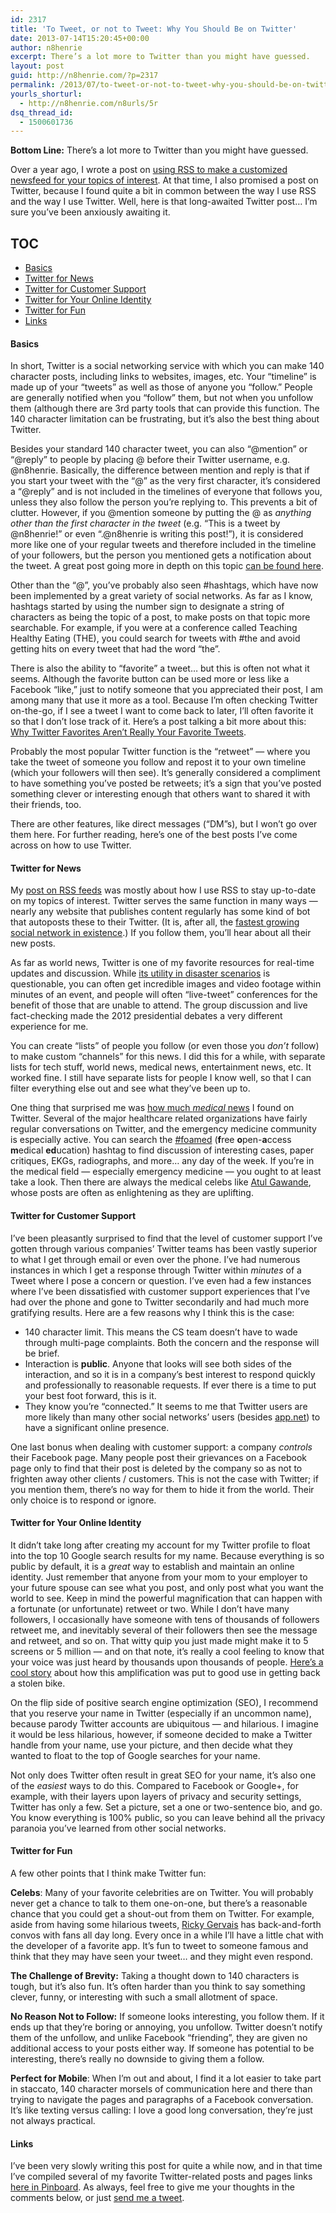 ```yaml
---
id: 2317
title: 'To Tweet, or not to Tweet: Why You Should Be on Twitter'
date: 2013-07-14T15:20:45+00:00
author: n8henrie
excerpt: There’s a lot more to Twitter than you might have guessed.
layout: post
guid: http://n8henrie.com/?p=2317
permalink: /2013/07/to-tweet-or-not-to-tweet-why-you-should-be-on-twitter/
yourls_shorturl:
  - http://n8henrie.com/n8urls/5r
dsq_thread_id:
  - 1500601736
---
```

**Bottom Line:** There&#8217;s a lot more to Twitter than you might have guessed.
  
<!--more-->

Over a year ago, I wrote a post on [using RSS to make a customized newsfeed for your topics of interest](http://n8henrie.com/2012/06/how-to-use-rss-feeds-to-customize-your/). At that time, I also promised a post on Twitter, because I found quite a bit in common between the way I use RSS and the way I use Twitter. Well, here is that long-awaited Twitter post… I&#8217;m sure you&#8217;ve been anxiously awaiting it.

## TOC

  * [Basics](#Basics)
  * [Twitter for News](#Twitter%20for%20News)
  * [Twitter for Customer Support](#Twitter%20for%20Customer%20Support)
  * [Twitter for Your Online Identity](#Twitter%20for%20Your%20Online%20Identity)
  * [Twitter for Fun](#Twitter%20for%20Fun)
  * [Links](#Links)

#### Basics<a id="Basics"></a>

In short, Twitter is a social networking service with which you can make 140 character posts, including links to websites, images, etc. Your &#8220;timeline&#8221; is made up of your &#8220;tweets&#8221; as well as those of anyone you &#8220;follow.&#8221; People are generally notified when you &#8220;follow&#8221; them, but not when you unfollow them (although there are 3rd party tools that can provide this function. The 140 character limitation can be frustrating, but it&#8217;s also the best thing about Twitter.

Besides your standard 140 character tweet, you can also &#8220;@mention&#8221; or &#8220;@reply&#8221; to people by placing @ before their Twitter username, e.g. @n8henrie. Basically, the difference between mention and reply is that if you start your tweet with the &#8220;@&#8221; as the very first character, it&#8217;s considered a &#8220;@reply&#8221; and is not included in the timelines of everyone that follows you, unless they also follow the person you&#8217;re replying to. This prevents a bit of clutter. However, if you @mention someone by putting the @ as _anything other than the first character in the tweet_ (e.g. &#8220;This is a tweet by @n8henrie!&#8221; or even &#8220;.@n8henrie is writing this post!&#8221;), it is considered more like one of your regular tweets and therefore included in the timeline of your followers, but the person you mentioned gets a notification about the tweet. A great post going more in depth on this topic <a target="_blank" href="http://blog.grouptalk.ca/2012/01/difference-between-reply-and-mention.html">can be found here</a>.

Other than the &#8220;@&#8221;, you&#8217;ve probably also seen #hashtags, which have now been implemented by a great variety of social networks. As far as I know, hashtags started by using the number sign to designate a string of characters as being the topic of a post, to make posts on that topic more searchable. For example, if you were at a conference called Teaching Healthy Eating (THE), you could search for tweets with #the and avoid getting hits on every tweet that had the word &#8220;the&#8221;.

There is also the ability to &#8220;favorite&#8221; a tweet&#8230; but this is often not what it seems. Although the favorite button can be used more or less like a Facebook &#8220;like,&#8221; just to notify someone that you appreciated their post, I am among many that use it more as a tool. Because I&#8217;m often checking Twitter on-the-go, if I see a tweet I want to come back to later, I&#8217;ll often favorite it so that I don&#8217;t lose track of it. Here&#8217;s a post talking a bit more about this: <a target="_blank" href="http://www.bothsidesofthetable.com/2011/06/10/why-twitter-favorites-arent-really-your-favorite-tweets">Why Twitter Favorites Aren’t Really Your Favorite Tweets</a>.

Probably the most popular Twitter function is the &#8220;retweet&#8221; &#8212; where you take the tweet of someone you follow and repost it to your own timeline (which your followers will then see). It&#8217;s generally considered a compliment to have something you&#8217;ve posted be retweets; it&#8217;s a sign that you&#8217;ve posted something clever or interesting enough that others want to shared it with their friends, too.

There are other features, like direct messages (&#8220;DM&#8221;s), but I won&#8217;t go over them here. For further reading, here&#8217;s one of the best posts I&#8217;ve come across on how to use Twitter.

#### Twitter for News<a id="Twitter%20for%20News"></a>

My [post on RSS feeds](http://n8henrie.com/2012/06/how-to-use-rss-feeds-to-customize-your/) was mostly about how I use RSS to stay up-to-date on my topics of interest. Twitter serves the same function in many ways &#8212; nearly any website that publishes content regularly has some kind of bot that autoposts these to their Twitter. (It is, after all, the <a target="_blank" href="http://www.forbes.com/sites/tjmccue/2013/01/29/twitter-ranked-fastest-growing-social-platform-in-the-world/">fastest growing social network in existence</a>.) If you follow them, you&#8217;ll hear about all their new posts.

As far as world news, Twitter is one of my favorite resources for real-time updates and discussion. While <a target="_blank" href="http://www.sciencedaily.com/releases/2011/04/110415154734.htm">its utility in disaster scenarios</a> is questionable, you can often get incredible images and video footage within minutes of an event, and people will often &#8220;live-tweet&#8221; conferences for the benefit of those that are unable to attend. The group discussion and live fact-checking made the 2012 presidential debates a very different experience for me.

You can create &#8220;lists&#8221; of people you follow (or even those you _don&#8217;t_ follow) to make custom &#8220;channels&#8221; for this news. I did this for a while, with separate lists for tech stuff, world news, medical news, entertainment news, etc. It worked fine. I still have separate lists for people I know well, so that I can filter everything else out and see what they&#8217;ve been up to.

One thing that surprised me was <a target="_blank" href="http://www.imedicalapps.com/2013/05/medical-conversations-happening-twitter-facebook-good/%0A">how much <em>medical</em> news</a> I found on Twitter. Several of the major healthcare related organizations have fairly regular conversations on Twitter, and the emergency medicine community is especially active. You can search the <a target="_blank" href="https://twitter.com/search/%23foamed">#foamed</a> (**f**ree **o**pen-**a**ccess **m**edical **ed**ucation) hashtag to find discussion of interesting cases, paper critiques, EKGs, radiographs, and more&#8230; any day of the week. If you&#8217;re in the medical field &#8212; especially emergency medicine &#8212; you ought to at least take a look. Then there are always the medical celebs like <a target="_blank" href="https://twitter.com/Atul_Gawande">Atul Gawande</a>, whose posts are often as enlightening as they are uplifting.

#### Twitter for Customer Support<a id="Twitter%20for%20Customer%20Support"></a>

I&#8217;ve been pleasantly surprised to find that the level of customer support I&#8217;ve gotten through various companies&#8217; Twitter teams has been vastly superior to what I get through email or even over the phone. I&#8217;ve had numerous instances in which I get a response through Twitter within _minutes_ of a Tweet where I pose a concern or question. I&#8217;ve even had a few instances where I&#8217;ve been dissatisfied with customer support experiences that I&#8217;ve had over the phone and gone to Twitter secondarily and had much more gratifying results. Here are a few reasons why I think this is the case:

  * 140 character limit. This means the CS team doesn&#8217;t have to wade through multi-page complaints. Both the concern and the response will be brief.
  * Interaction is **public**. Anyone that looks will see both sides of the interaction, and so it is in a company&#8217;s best interest to respond quickly and professionally to reasonable requests. If ever there is a time to put your best foot forward, this is it.
  * They know you&#8217;re &#8220;connected.&#8221; It seems to me that Twitter users are more likely than many other social networks&#8217; users (besides <a target="_blank" href="https://app.net">app.net</a>) to have a significant online presence.

One last bonus when dealing with customer support: a company _controls_ their Facebook page. Many people post their grievances on a Facebook page only to find that their post is deleted by the company so as not to frighten away other clients / customers. This is not the case with Twitter; if you mention them, there&#8217;s no way for them to hide it from the world. Their only choice is to respond or ignore.

#### Twitter for Your Online Identity<a id="Twitter%20for%20Your%20Online%20Identity"></a>

It didn&#8217;t take long after creating my account for my Twitter profile to float into the top 10 Google search results for my name. Because everything is so public by default, it is a _great_ way to establish and maintain an online identity. Just remember that anyone from your mom to your employer to your future spouse can see what you post, and only post what you want the world to see. Keep in mind the powerful magnification that can happen with a fortunate (or unfortunate) retweet or two. While I don&#8217;t have many followers, I occasionally have someone with tens of thousands of followers retweet me, and inevitably several of their followers then see the message and retweet, and so on. That witty quip you just made might make it to 5 screens or 5 million &#8212; and on that note, it&#8217;s really a cool feeling to know that your voice was just heard by thousands upon thousands of people. <a target="_blank" href="http://goo.gl/Q6ct4">Here&#8217;s a cool story</a> about how this amplification was put to good use in getting back a stolen bike.

On the flip side of positive search engine optimization (SEO), I recommend that you reserve your name in Twitter (especially if an uncommon name), because parody Twitter accounts are ubiquitous &#8212; and hilarious. I imagine it would be less hilarious, however, if someone decided to make a Twitter handle from your name, use your picture, and then decide what they wanted to float to the top of Google searches for your name.

Not only does Twitter often result in great SEO for your name, it&#8217;s also one of the _easiest_ ways to do this. Compared to Facebook or Google+, for example, with their layers upon layers of privacy and security settings, Twitter has only a few. Set a picture, set a one or two-sentence bio, and go. You know everything is 100% public, so you can leave behind all the privacy paranoia you&#8217;ve learned from other social networks.

#### Twitter for Fun<a id="Twitter%20for%20Fun"></a>

A few other points that I think make Twitter fun:

**Celebs**: Many of your favorite celebrities are on Twitter. You will probably never get a chance to talk to them one-on-one, but there&#8217;s a reasonable chance that you could get a shout-out from them on Twitter. For example, aside from having some hilarious tweets, <a target="_blank" href="https://twitter.com/rickygervais">Ricky Gervais</a> has back-and-forth convos with fans all day long. Every once in a while I&#8217;ll have a little chat with the developer of a favorite app. It&#8217;s fun to tweet to someone famous and think that they may have seen your tweet&#8230; and they might even respond.

**The Challenge of Brevity:** Taking a thought down to 140 characters is tough, but it&#8217;s also fun. It&#8217;s often harder than you think to say something clever, funny, or interesting with such a small allotment of space.

**No Reason Not to Follow:** If someone looks interesting, you follow them. If it ends up that they&#8217;re boring or annoying, you unfollow. Twitter doesn&#8217;t notify them of the unfollow, and unlike Facebook &#8220;friending&#8221;, they are given no additional access to your posts either way. If someone has potential to be interesting, there&#8217;s really no downside to giving them a follow.

**Perfect for Mobile**: When I&#8217;m out and about, I find it a lot easier to take part in staccato, 140 character morsels of communication here and there than trying to navigate the pages and paragraphs of a Facebook conversation. It&#8217;s like texting versus calling: I love a good long conversation, they&#8217;re just not always practical.

#### Links<a id="Links"></a>

I&#8217;ve been very slowly writing this post for quite a while now, and in that time I&#8217;ve compiled several of my favorite Twitter-related posts and pages links <a target="_blank" href="https://pinboard.in/u:n8henrie/t:twitter/">here in Pinboard</a>. As always, feel free to give me your thoughts in the comments below, or just <a target="_blank" href="https://twitter.com/n8henrie">send me a tweet</a>.